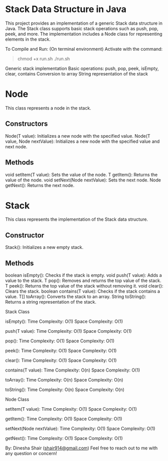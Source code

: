 # Stack Data Structure in Java

This project provides an implementation of a generic Stack data structure in Java. The Stack class supports basic stack operations such as push, pop, peek, and more. The implementation includes a Node class for representing elements in the stack.

To Compile and Run: (On terminal environment)
Activate with the command:
> chmod +x run.sh
> ./run.sh

Generic stack implementation
Basic operations: push, pop, peek, isEmpty, clear, contains
Conversion to array
String representation of the stack

# Node
This class represents a node in the stack.

## Constructors
Node(T value): Initializes a new node with the specified value.
Node(T value, Node<T> nextValue): Initializes a new node with the specified value and next node.
## Methods
void setItem(T value): Sets the value of the node.
T getItem(): Returns the value of the node.
void setNext(Node<T> nextValue): Sets the next node.
Node<T> getNext(): Returns the next node.

# Stack
This class represents the implementation of the Stack data structure.

## Constructor
Stack(): Initializes a new empty stack.
## Methods
boolean isEmpty(): Checks if the stack is empty.
void push(T value): Adds a value to the stack.
T pop(): Removes and returns the top value of the stack.
T peek(): Returns the top value of the stack without removing it.
void clear(): Clears the stack.
boolean contains(T value): Checks if the stack contains a value.
T[] toArray(): Converts the stack to an array.
String toString(): Returns a string representation of the stack.

Stack Class

isEmpty():
Time Complexity: O(1) Space Complexity: O(1)

push(T value):
Time Complexity: O(1) Space Complexity: O(1)

pop():
Time Complexity: O(1) Space Complexity: O(1)

peek():
Time Complexity: O(1) Space Complexity: O(1)

clear():
Time Complexity: O(1) Space Complexity: O(1)

contains(T value):
Time Complexity: O(n) Space Complexity: O(1)

toArray():
Time Complexity: O(n) Space Complexity: O(n)

toString():
Time Complexity: O(n) Space Complexity: O(n)

Node Class

setItem(T value):
Time Complexity: O(1) Space Complexity: O(1)

getItem():
Time Complexity: O(1) Space Complexity: O(1)

setNext(Node<T> nextValue):
Time Complexity: O(1) Space Complexity: O(1)

getNext():
Time Complexity: O(1) Space Complexity: O(1)

By: Dinesha Shair (shair914@gmail.com)
    Feel free to reach out to me with any question or concern!
